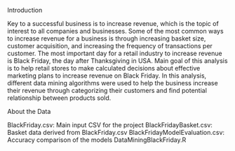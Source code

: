 Introduction

Key to a successful business is to increase revenue, which is the topic of interest to all companies and businesses.  Some of the most common ways to increase revenue for a business is through increasing basket size, customer acquisition, and increasing the frequency of transactions per customer. The most important day for a retail industry to increase revenue is Black Friday, the day after Thanksgiving in USA. Main goal of this analysis is to help retail stores to make calculated decisions about effective marketing plans to increase revenue on Black Friday. In this analysis, different data mining algorithms were used to help the business increase their revenue through categorizing their customers and find potential relationship between products sold.

About the Data

BlackFriday.csv: Main input CSV for the project
BlackFridayBasket.csv: Basket data derived from BlackFriday.csv
BlackFridayModelEvaluation.csv: Accuracy comparison of the models
DataMiningBlackFriday.R

